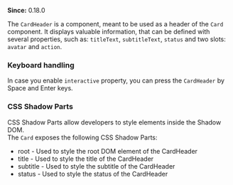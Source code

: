 **Since:** 0.18.0

The `CardHeader` is a component, meant to be used as a header of the `Card` component. It displays valuable information, that can be defined with several properties, such as: `titleText`, `subtitleText`, `status` and two slots: `avatar` and `action`.

### Keyboard handling

In case you enable `interactive` property, you can press the `CardHeader` by Space and Enter keys.

### CSS Shadow Parts

<ui5-link target="_blank" href="https://developer.mozilla.org/en-US/docs/Web/CSS/::part">CSS Shadow Parts</ui5-link> allow developers to style elements inside the Shadow DOM.  
The `Card` exposes the following CSS Shadow Parts:

- root - Used to style the root DOM element of the CardHeader
- title - Used to style the title of the CardHeader
- subtitle - Used to style the subtitle of the CardHeader
- status - Used to style the status of the CardHeader
